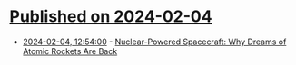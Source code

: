 # [Published on 2024-02-04](index.md)

* [2024-02-04, 12:54:00](https://soylentnews.org/article.pl?sid=24/02/04/1224236&from=rss) - [Nuclear-Powered Spacecraft: Why Dreams of Atomic Rockets Are Back](https://soylentnews.org/article.pl?sid=24/02/04/1224236&from=rss)
